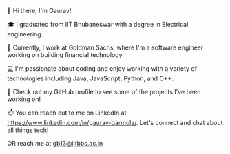 👋 Hi there, I'm Gaurav!

🎓 I graduated from IIT Bhubaneswar with a degree in Electrical engineering.

💼 Currently, I work at Goldman Sachs, where I'm a software engineer working on building financial technology.

💻 I'm passionate about coding and enjoy working with a variety of technologies including Java, JavaScript, Python, and C++.

🚀 Check out my GitHub profile to see some of the projects I've been working on!

📫 You can reach out to me on LinkedIn at https://www.linkedin.com/in/gaurav-barmola/. Let's connect and chat about all things tech!

OR reach me at gb13@iitbbs.ac.in

<!---
gaurav101b/gaurav101b is a ✨ special ✨ repository because its `README.md` (this file) appears on your GitHub profile.
You can click the Preview link to take a look at your changes.
--->
